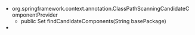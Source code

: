 - org.springframework.context.annotation.ClassPathScanningCandidateComponentProvider
	- public Set<BeanDefinition> findCandidateComponents(String basePackage)
-